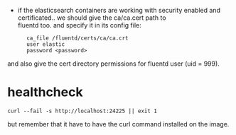 * if the elasticsearch containers are working with security enabled and certificated.. we should give the ca/ca.cert path to  
fluentd too. and specify it in its config file:  
```
      ca_file /fluentd/certs/ca/ca.crt
      user elastic
      password <password>
```
and also give the cert directory permissions for fluentd user (uid = 999).  

# healthcheck
```
curl --fail -s http://localhost:24225 || exit 1
```
but remember that it have to have the curl command installed on the image.  
